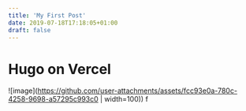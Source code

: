 ```yaml
---
title: 'My First Post'
date: 2019-07-18T17:18:05+01:00
draft: false
---
```


# Hugo on Vercel
![image](https://github.com/user-attachments/assets/fcc93e0a-780c-4258-9698-a57295c993c0 | width=100))
f
